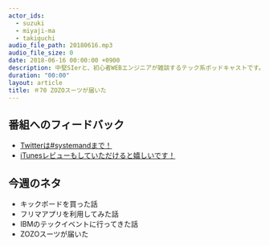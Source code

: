 ```yaml
---
actor_ids:
  - suzuki
  - miyaji-ma
  - takiguchi
audio_file_path: 20180616.mp3
audio_file_size: 0
date: 2018-06-16 00:00:00 +0900
description: 中堅SIerと、初心者WEBエンジニアが雑談するテック系ポッドキャストです。
duration: "00:00"
layout: article
title: ＃70 ZOZOスーツが届いた
---
```

## 番組へのフィードバック
* [Twitterは#systemandまで！](https://twitter.com/search?q=%23systemand)
* [iTunesレビューもしていただけると嬉しいです！](https://itunes.apple.com/jp/podcast/systemand-online/id1205168408?mt=2)

## 今週のネタ
* キックボードを買った話
* フリマアプリを利用してみた話
* IBMのテックイベントに行ってきた話
* ZOZOスーツが届いた

